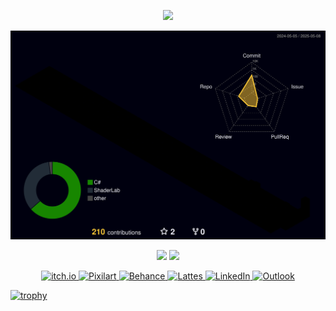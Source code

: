 <p align="center">
  <img src="http://github-profile-summary-cards.vercel.app/api/cards/profile-details?username=UzCaroco&theme=transparent" />
</p>


![3D GitHub Profile](https://raw.githubusercontent.com/UzCaroco/UzCaroco/main/profile-3d-contrib/profile-night-rainbow.svg)

<p align="center">
  <img src="http://github-profile-summary-cards.vercel.app/api/cards/stats?username=UzCaroco&theme=transparent" />
  <img src="http://github-profile-summary-cards.vercel.app/api/cards/productive-time?username=UzCaroco&theme=transparent&utcOffset=8" />
</p>

<p align="center">
  <a href="https://itch.io" target="_blank">
    <img src="https://upload.wikimedia.org/wikipedia/commons/4/4f/Itch.io_logo.svg" height="40" alt="itch.io"/>
  </a>
  <a href="https://www.pixilart.com/" target="_blank">
    <img src="https://www.pixilart.com/favicon.ico" height="40" alt="Pixilart"/>
  </a>
  <a href="https://www.behance.net/" target="_blank">
    <img src="https://cdn.jsdelivr.net/gh/simple-icons/simple-icons/icons/behance.svg" height="40" alt="Behance"/>
  </a>
  <a href="http://lattes.cnpq.br/" target="_blank">
    <img src="https://upload.wikimedia.org/wikipedia/pt/3/3d/Logo_lattes_2.png" height="40" alt="Lattes"/>
  </a>
  <a href="https://www.linkedin.com/in/seu-usuario" target="_blank">
    <img src="https://cdn.jsdelivr.net/gh/devicons/devicon/icons/linkedin/linkedin-original.svg" height="40" alt="LinkedIn"/>
  </a>
  <a href="mailto:seu.email@outlook.com" target="_blank">
    <img src="https://upload.wikimedia.org/wikipedia/commons/4/4e/Microsoft_Outlook_2013-2019_logo.svg" height="40" alt="Outlook"/>
  </a>
</p>



[![trophy](https://github-profile-trophy.vercel.app/?username=UzCaroco&theme=darkhub)](https://github.com/ryo-ma/github-profile-trophy)
